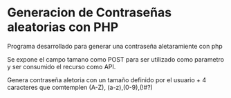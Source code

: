 # Generacion de Contraseñas aleatorias con PHP

Programa desarrollado para generar una contraseña aletaramiente con php

Se expone el campo tamano como POST para ser utilizado como parametro y ser consumido el recurso como API.

Genera contraseña aletoria con un tamaño definido por el usuario + 4 caracteres que comtemplen (A-Z), (a-z),(0-9),(!#?)

